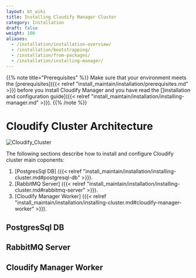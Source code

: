 ```yaml
---
layout: bt_wiki
title: Installing Cloudify Manager Cluster
category: Installation
draft: false
weight: 100
aliases:
  - /installation/installation-overview/
  - /installation/bootstrapping/
  - /installation/from-packages/
  - /installation/installing-manager/
---
```



{{% note title="Prerequisites" %}}
Make sure that your environment meets the [prerequisites]({{< relref "install_maintain/installation/prerequisites.md" >}}) before you install Cloudify Manager and you have read the []installation and configuration guide]({{< relref "install_maintain/installation/installing-manager.md" >}}).
{{% /note %}}

# Cloudify Cluster Architecture

![Cloudify_Cluster]( /images/cluster/cluster-architecture.png )

The following sections describe how to install and configure Cloudify cluster main coponents:

1. [PostgresSql DB] ({{< relref "install_maintain/installation/installing-cluster.md#postgresql-db" >}}).
1. [RabbitMQ Server] ({{< relref "install_maintain/installation/installing-cluster.md#rabbitmq-server" >}}).
1. [Cloudify Manager Worker] ({{< relref "install_maintain/installation/installing-cluster.md#cloudify-manager-worker" >}}).


## PostgresSql DB
## RabbitMQ Server
## Cloudify Manager Worker